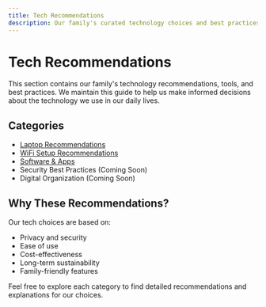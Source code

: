 ```yaml
---
title: Tech Recommendations
description: Our family's curated technology choices and best practices
---
```


# Tech Recommendations

This section contains our family's technology recommendations, tools, and best practices. We maintain this guide to help us make informed decisions about the technology we use in our daily lives.

## Categories

- [Laptop Recommendations](/tech-recommendations/hardware)
- [WiFi Setup Recommendations](/tech-recommendations/wifi)
- [Software & Apps](/tech-recommendations/software)
- Security Best Practices (Coming Soon)
- Digital Organization (Coming Soon)

## Why These Recommendations?

Our tech choices are based on:
- Privacy and security
- Ease of use
- Cost-effectiveness
- Long-term sustainability
- Family-friendly features

Feel free to explore each category to find detailed recommendations and explanations for our choices. 
